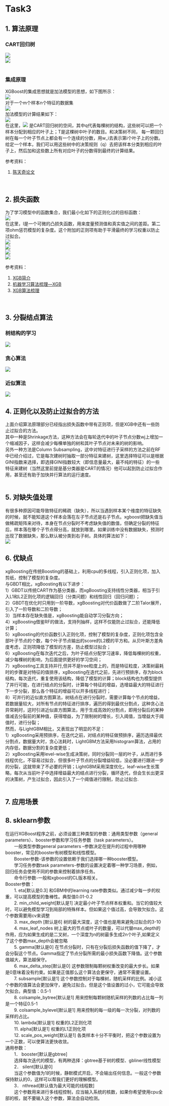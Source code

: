 # Task3

## 1. 算法原理
### CART回归树
![](https://github.com/Drizzle-Zhang/practice/blob/master/ensemble_learning/Supp_Task3/cart1.png)<br>
![](https://github.com/Drizzle-Zhang/practice/blob/master/ensemble_learning/Supp_Task3/cart2.png)<br>
<br>

### 集成原理
XGBoost的集成思想就是加法模型的思想，如下图所示：<br>
![](https://github.com/Drizzle-Zhang/practice/blob/master/ensemble_learning/Supp_Task3/theory1.png)<br>
对于一个m个样本n个特征的数据集<br>
![](https://github.com/Drizzle-Zhang/practice/blob/master/ensemble_learning/Supp_Task3/theory2.png)<br>
加法模型的计算结果如下：<br>
![](https://github.com/Drizzle-Zhang/practice/blob/master/ensemble_learning/Supp_Task3/theory3.png)<br>
在这里，![](https://github.com/Drizzle-Zhang/practice/blob/master/ensemble_learning/Supp_Task3/theory4.png)
是CART回归树的空间，其中q代表每棵树的结构，这些树可以把一个样本分配到相应的叶子上；T是这棵树中叶子的数目。和决策树不同，
每一颗回归树在每一个叶子节点上都会有一个连续的分数，用w_i去表示第i个叶子上的分数。<br>
给定一个样本，我们可以用这些树中的决策规则（q）去把该样本分类到相应的叶子上，然后加和这些数上所有对应叶子的分数得到最终的计算结果。<br>

参考资料：<br>
1. [陈天奇论文](https://arxiv.org/pdf/1603.02754v1.pdf)<br>
<br>


## 2. 损失函数
为了学习模型中的函数集合，我们最小化如下的正则化过的目标函数：<br>
![](https://github.com/Drizzle-Zhang/practice/blob/master/ensemble_learning/Supp_Task3/theory5.png)<br>
在这里，l是一个可微的凸损失函数，用来度量预测值和真实值之间的差距。第二项ohm惩罚模型的复杂度。这个附加的正则项有助于平滑最终的学习权重以防止过拟合。<br>
![](https://github.com/Drizzle-Zhang/practice/blob/master/ensemble_learning/Supp_Task3/loss_function1.png)<br>
![](https://github.com/Drizzle-Zhang/practice/blob/master/ensemble_learning/Supp_Task3/loss_function2.png)<br>
![](https://github.com/Drizzle-Zhang/practice/blob/master/ensemble_learning/Supp_Task3/loss_function3.png)<br>
![](https://github.com/Drizzle-Zhang/practice/blob/master/ensemble_learning/Supp_Task3/loss_function4.png)<br>

参考资料：<br>
1. [XGB简介](https://www.jianshu.com/p/3d5a4dcb3ae4)<br>
2. [机器学习算法梳理—XGB](https://blog.csdn.net/mingxiaod/article/details/86063153)<br>
3. [XGB算法梳理](https://blog.csdn.net/wangrongrongwq/article/details/86755915#2.%E7%AE%97%E6%B3%95%E5%8E%9F%E7%90%86)<br>
<br>


## 3. 分裂结点算法
### 树结构的学习
![](https://github.com/Drizzle-Zhang/practice/blob/master/ensemble_learning/Supp_Task3/split1.png)<br>

### 贪心算法
![](https://github.com/Drizzle-Zhang/practice/blob/master/ensemble_learning/Supp_Task3/split2.png)<br>

### 近似算法
![](https://github.com/Drizzle-Zhang/practice/blob/master/ensemble_learning/Supp_Task3/split3.png)<br>

## 4. 正则化以及防止过拟合的方法
上面介绍算法原理部分已经指出损失函数中带有正则项，但是XGB中还有一些防止过拟合的方法。<br>
其中一种是Shrinkage方法，这种方法会在每轮迭代中的叶子节点分数wj上增加一个缩减因子，这样会减少每棵单独的树和其叶子节点对未来的树的影响。<br>
另外一种方法是Column Subsampling，这中对特征进行子采样的方法之前在RF中已经介绍过，它是每次建树时抽取一部分特征来建树，这里选择特征可以是根据GINI指数来选择，即选择GINI指数较大（即信息量最大，最不纯的特征）的一些特征来建树（当然这里前提是基分类器是CART的情况）他可以起到防止过拟合作用，甚至还有助于加快并行算法的运行速度。<br><br>

## 5. 对缺失值处理
有很多种原因可能导致特征的稀疏（缺失），所以当遇到样本某个维度的特征缺失的时候，就不能知道这个样本会落在左子节点还是右子节点。xgboost把缺失值当做稀疏矩阵来对待，本身在节点分裂时不考虑缺失值的数值，但确定分裂的特征后，样本落在哪个子节点得分高，就放到哪里。如果训练中没有数据缺失，预测时出现了数据缺失，那么默认被分类到右子树。具体的算法如下：<br>
![](https://github.com/Drizzle-Zhang/practice/blob/master/ensemble_learning/Supp_Task3/missing1.png)<br>


## 6. 优缺点
xgBoosting在传统Boosting的基础上，利用cpu的多线程，引入正则化项，加入剪纸，控制了模型的复杂度。<br>
与GBDT相比，xgBoosting有以下进步：<br>
1）GBDT以传统CART作为基分类器，而xgBoosting支持线性分类器，相当于引入L1和L2正则化项的逻辑回归（分类问题）和线性回归（回归问题）；<br>
2）GBDT在优化时只用到一阶导数，xgBoosting对代价函数做了二阶Talor展开，引入了一阶导数和二阶导数；<br>
3）当样本存在缺失值是，xgBoosting能自动学习分裂方向；<br>
4）xgBoosting借鉴RF的做法，支持列抽样，这样不仅能防止过拟合，还能降低计算；<br>
5）xgBoosting的代价函数引入正则化项，控制了模型的复杂度，正则化项包含全部叶子节点的个数，每个叶子节点输出的score的L2模的平方和。从贝叶斯方差角度考虑，正则项降低了模型的方差，防止模型过拟合；<br>
6）xgBoosting在每次迭代之后，为叶子结点分配学习速率，降低每棵树的权重，减少每棵树的影响，为后面提供更好的学习空间；<br>
7）xgBoosting工具支持并行,但并不是tree粒度上的，而是特征粒度，决策树最耗时的步骤是对特征的值排序，xgBoosting在迭代之前，先进行预排序，存为block结构，每次迭代，重复使用该结构，降低了模型的计算；block结构也为模型提供了并行可能，在进行结点的分裂时，计算每个特征的增益，选增益最大的特征进行下一步分裂，那么各个特征的增益可以开多线程进行；<br>
8）可并行的近似直方图算法，树结点在进行分裂时，需要计算每个节点的增益，若数据量较大，对所有节点的特征进行排序，遍历的得到最优分割点，这种贪心法异常耗时，这时引进近似直方图算法，用于生成高效的分割点，即用分裂后的某种值减去分裂前的某种值，获得增益，为了限制树的增长，引入阈值，当增益大于阈值时，进行分裂；<br>
然而，与LightGBM相比，又表现出了明显的不足：<br>
1）xgBoosting采用预排序，在迭代之前，对结点的特征做预排序，遍历选择最优分割点，数据量大时，贪心法耗时，LightGBM方法采用histogram算法，占用的内存低，数据分割的复杂度更低；<br>
2）xgBoosting采用level-wise生成决策树，同时分裂同一层的叶子，从而进行多线程优化，不容易过拟合，但很多叶子节点的分裂增益较低，没必要进行跟进一步的分裂，这就带来了不必要的开销；LightGBM采用深度优化，leaf-wise生长策略，每次从当前叶子中选择增益最大的结点进行分裂，循环迭代，但会生长出更深的决策树，产生过拟合，因此引入了一个阈值进行限制，防止过拟合.<br>
<br>

## 7. 应用场景


## 8. sklearn参数
在运行XGBoost程序之前，必须设置三种类型的参数：通用类型参数（general parameters）、booster参数和学习任务参数（task parameters）。<br>
　　一般类型参数general parameters –参数决定在提升的过程中用哪种booster，常见的booster有树模型和线性模型。<br>
　　Booster参数-该参数的设置依赖于我们选择哪一种booster模型。<br>
　　学习任务参数task parameters-参数的设置决定着哪一种学习场景，例如，回归任务会使用不同的参数来控制着排序任务。<br>
　　命令行参数-一般和xgboost的CL版本相关。<br>
Booster参数：<br>
　　1. eta[默认是0.3]  和GBM中的learning rate参数类似。通过减少每一步的权重，可以提高模型的鲁棒性。典型值0.01-0.2<br>
　　2. min_child_weight[默认是1]  决定最小叶子节点样本权重和。当它的值较大时，可以避免模型学习到局部的特殊样本。但如果这个值过高，会导致欠拟合。这个参数需要用cv来调整<br>
　　3. max_depth [默认是6]  树的最大深度，这个值也是用来避免过拟合的3-10<br>
　　4. max_leaf_nodes  树上最大的节点或叶子的数量，可以代替max_depth的作用，应为如果生成的是二叉树，一个深度为n的树最多生成2n个叶子,如果定义了这个参数max_depth会被忽略<br>
　　5. gamma[默认是0]  在节点分裂时，只有在分裂后损失函数的值下降了，才会分裂这个节点。Gamma指定了节点分裂所需的最小损失函数下降值。这个参数值越大，算法越保守。<br>
　　6. max_delta_step[默认是0]  这参数限制每颗树权重改变的最大步长。如果是0意味着没有约束。如果是正值那么这个算法会更保守，通常不需要设置。<br>
　　7. subsample[默认是1]  这个参数控制对于每棵树，随机采样的比例。减小这个参数的值算法会更加保守，避免过拟合。但是这个值设置的过小，它可能会导致欠拟合。典型值：0.5-1<br>
　　8. colsample_bytree[默认是1]  用来控制每颗树随机采样的列数的占比每一列是一个特征0.5-1<br>
　　9. colsample_bylevel[默认是1]  用来控制的每一级的每一次分裂，对列数的采样的占比。<br>
　　10. lambda[默认是1]  权重的L2正则化项<br>
　　11. alpha[默认是1]  权重的L1正则化项<br>
　　12. scale_pos_weight[默认是1]  各类样本十分不平衡时，把这个参数设置为一个正数，可以使算法更快收敛。<br>
通用参数：<br>
　　1． booster[默认是gbtree]<br>
　　选择每次迭代的模型，有两种选择：gbtree基于树的模型、gbliner线性模型<br>
　　2． silent[默认是0]<br>
　　当这个参数值为1的时候，静默模式开启，不会输出任何信息。一般这个参数保持默认的0，这样可以帮我们更好的理解模型。<br>
　　3． nthread[默认值为最大可能的线程数]<br>
　　这个参数用来进行多线程控制，应当输入系统的核数，如果你希望使用cpu全部的核，就不要输入这个参数，算法会自动检测。<br><br>



